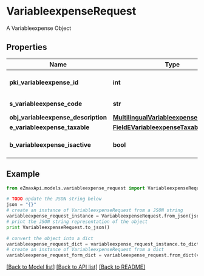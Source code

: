 # VariableexpenseRequest

A Variableexpense Object

## Properties
Name | Type | Description | Notes
------------ | ------------- | ------------- | -------------
**pki_variableexpense_id** | **int** | The unique ID of the Variableexpense | [optional] 
**s_variableexpense_code** | **str** | The code of the Variableexpense | 
**obj_variableexpense_description** | [**MultilingualVariableexpenseDescription**](MultilingualVariableexpenseDescription.md) |  | 
**e_variableexpense_taxable** | [**FieldEVariableexpenseTaxable**](FieldEVariableexpenseTaxable.md) |  | 
**b_variableexpense_isactive** | **bool** | Whether the variableexpense is active or not | 

## Example

```python
from eZmaxApi.models.variableexpense_request import VariableexpenseRequest

# TODO update the JSON string below
json = "{}"
# create an instance of VariableexpenseRequest from a JSON string
variableexpense_request_instance = VariableexpenseRequest.from_json(json)
# print the JSON string representation of the object
print VariableexpenseRequest.to_json()

# convert the object into a dict
variableexpense_request_dict = variableexpense_request_instance.to_dict()
# create an instance of VariableexpenseRequest from a dict
variableexpense_request_form_dict = variableexpense_request.from_dict(variableexpense_request_dict)
```
[[Back to Model list]](../README.md#documentation-for-models) [[Back to API list]](../README.md#documentation-for-api-endpoints) [[Back to README]](../README.md)


